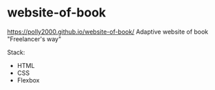 # website-of-book

https://polly2000.github.io/website-of-book/
Adaptive website of book "Freelancer's way"

Stack:
- HTML
- CSS
- Flexbox
